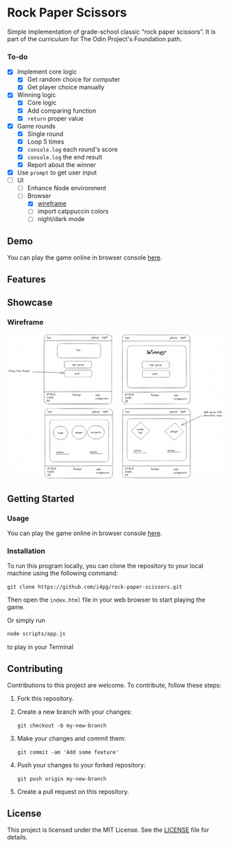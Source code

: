 # Rock Paper Scissors

Simple implementation of grade-school classic “rock paper scissors”. It is part of the curriculum for The Odin Project's Foundation path.

### To-do
- [x] Implement core logic
  - [x] Get random choice for computer
  - [x] Get player choice manually
- [x] Winning logic
  - [x] Core logic
  - [x] Add comparing function
  - [x] `return` proper value
- [x] Game rounds
  - [x] Single round
  - [x] Loop 5 times
  - [x] `console.log` each round's score
  - [x] `console.log` the end result
  - [x] Report about the winner
- [x] Use `prompt` to get user input
- [ ] UI
  - [ ] Enhance Node environment
  - [ ] Browser
    - [x] [wireframe](#Wireframe)
    - [ ] import catppuccin colors
    - [ ] night/dark mode

## Demo

You can play the game online in browser console [here](https://i4pg.github.io/rock-paper-scissors/).

## Features

<!-- *   Two players can play the game (X and O). -->
<!-- *   Players can take turns marking spaces on a 3x3 grid. -->
<!-- *   The game ends when a player gets three in a row or all spaces are filled without a winner. -->
<!-- *   The winner is displayed at the end of the game. -->
<!-- *   The game keeps running and calculating points. -->
<!-- *   It supports single player so you can play against a computer. -->
<!-- *   The computer uses a simple algorithm that takes all the available moves, then loops twice. First, it tries each move and plays it if it's a winning move; otherwise, it goes to the next move. Second, if there is no winning move, it tries each possible move and plays there if it's preventing the opponent from winning; otherwise, it chooses a random place to play. -->
<!-- *   It has a mobile-first responsive design, using [Bulma.io](https://bulma.io/). -->

## Showcase

### Wireframe

![](img/wireframe.png)

<!-- Here are some screenshots of the Rock Paper Scissors game: -->

<!-- ![](./assest/showcase/cp1.gif) -->

<!-- ![](./assest/showcase/multi.gif) -->

## Getting Started

### Usage

You can play the game online in browser console [here](https://i4pg.github.io/rock-paper-scissors/).

### Installation

To run this program locally, you can clone the repository to your local machine using the following command:

`git clone https://github.com/i4pg/rock-paper-scissors.git`

Then open the `index.html` file in your web browser to start playing the game.

Or simply run 
```bash
node scripts/app.js
``` 
to play in your Terminal

## Contributing

Contributions to this project are welcome. To contribute, follow these steps:

1.  Fork this repository.
    
2.  Create a new branch with your changes:
    
    `git checkout -b my-new-branch`
3.  Make your changes and commit them:
    
    `git commit -am 'Add some feature'`
4.  Push your changes to your forked repository:
    
    `git push origin my-new-branch`
5.  Create a pull request on this repository.
    

## License

This project is licensed under the MIT License. See the [LICENSE](LICENSE) file for details.
